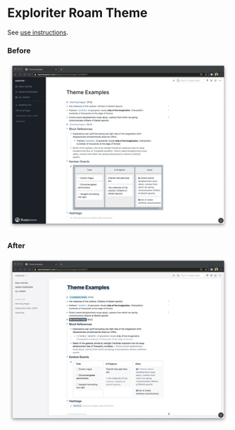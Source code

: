 # Exploriter Roam Theme
See [use instructions](https://github.com/exploriter/roam-themes#how-to-use).

### Before
![](https://github.com/exploriter/roam-themes/blob/master/exploriter/assets/before.png)

### After
![](https://github.com/exploriter/roam-themes/blob/master/exploriter/assets/after.png)
